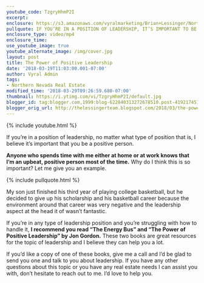```yaml
---
youtube_code: TzgryHhmP2I
excerpt:
enclosure: https://s3.amazonaws.com/vyralmarketing/Brian+Lessinger/Northern+Nevada+Real+Estate+Leadership+and+Why+It%E2%80%99s+Important.mp4
pullquote: IF YOU’RE IN A POSITION OF LEADERSHIP, IT’S IMPORTANT TO BE A POSITIVE PERSON.
enclosure_type: video/mp4
enclosure_time:
use_youtube_image: true
youtube_alternate_image: /img/cover.jpg
layout: post
title: The Power of Positive Leadership
date: '2018-03-19T11:03:00.001-07:00'
author: Vyral Admin
tags:
- Northern Nevada Real Estate
modified_time: '2018-03-29T09:26:59.680-07:00'
thumbnail: https://i.ytimg.com/vi/TzgryHhmP2I/default.jpg
blogger_id: tag:blogger.com,1999:blog-622840313272678510.post-4192174517789356322
blogger_orig_url: http://thelessingerteam.blogspot.com/2018/03/the-power-of-positive-leadership.html
---
```

{% include youtube.html %}

If you’re in a position of leadership, no matter what type of position that is, I believe it’s important that you be a positive person.

**Anyone who spends time with me either at home or at work knows that I’m an upbeat, positive person most of the time.** Why do I think this is so important? Let me give you an example.

{% include pullquote.html %}

My son just finished his third year of playing college basketball, but he decided to give up his scholarship and his basketball career because the environment around that career was very negative and the leadership aspect at the head it of wasn’t fantastic.

If you’re in any type of leadership position and you’re struggling with how to handle it, **I recommend you read “The Energy Bus” and “The Power of Positive Leadership” by Jon Gordon.** These two books are great resources for the topic of leadership and I believe they can help you a lot.

If you’d like a copy of one of these books, give me a call and I’d be glad to send you one and talk to you about leadership. If you have any other questions about this topic or you have any real estate needs I can assist you with, don’t hesitate to reach out to me. I’d love to help you.
